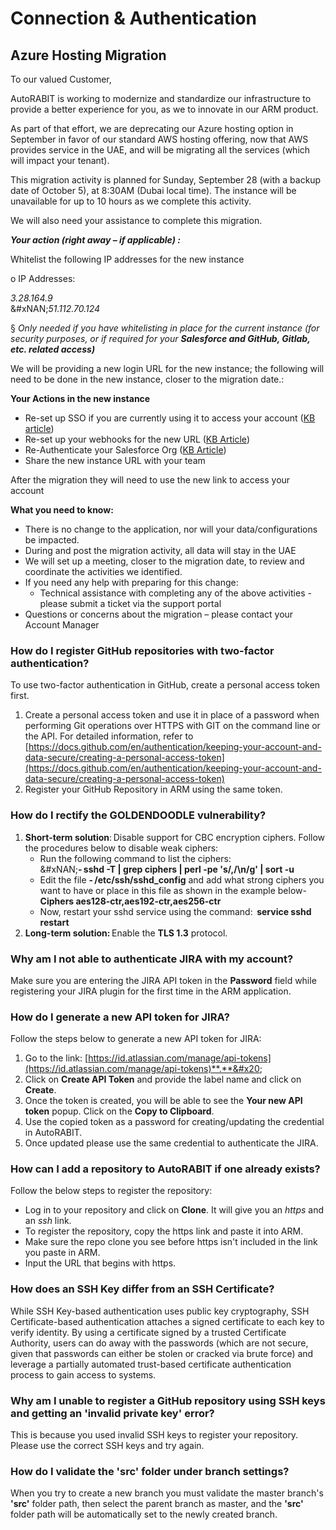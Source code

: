 # Connection & Authentication

## Azure Hosting Migration

To our valued Customer,&#x20;

AutoRABIT is working to modernize and standardize our infrastructure to provide a better experience for you, as we to innovate in our ARM product. &#x20;

As part of that effort, we are deprecating our Azure hosting option in September in favor of our standard AWS hosting offering, now that AWS provides service in the UAE, and will be migrating all the services (which will impact your tenant).&#x20;

This migration activity is planned for Sunday, September 28 (with a backup date of October 5), at 8:30AM (Dubai local time). The instance will be unavailable for up to 10 hours as we complete this activity.  &#x20;

We will also need your assistance to complete this migration. &#x20;

_**Your action (right away – if applicable) :**_&#x20;

Whitelist the following IP addresses for the new instance &#x20;

o        IP Addresses:&#x20;

_3.28.164.9_ \
&#xNAN;_&#x35;1.112.70.124_&#x20;

§     _Only needed if you have whitelisting in place for the current instance (for security purposes, or if required for your **Salesforce and GitHub, Gitlab, etc. related access)**_&#x20;

We will be providing a new login URL for the new instance; the following will need to be done in the new instance, closer to the migration date.:&#x20;

**Your Actions in the new instance**&#x20;

* Re-set up SSO if you are currently using it to access your account ([KB article](https://knowledgebase.autorabit.com/product-guides/arm/integration-and-plugins/sso))&#x20;
* Re-set up your webhooks for the new URL ([KB Article](https://knowledgebase.autorabit.com/product-guides/arm/arm-features/webhooks))&#x20;
* Re-Authenticate your Salesforce Org ([KB Article](https://knowledgebase.autorabit.com/product-guides/arm/registration/salesforce-org/salesforce-org-re-authentication))&#x20;
* Share the new instance URL with your team&#x20;

After the migration they will need to use the new link to access your account&#x20;

**What you need to know:**&#x20;

* There is no change to the application, nor will your data/configurations be impacted.
* During and post the migration activity, all data will stay in the UAE &#x20;
* We will set up a meeting, closer to the migration date, to review and coordinate the activities we identified.&#x20;
* If you need any help with preparing for this change: &#x20;
  * Technical assistance with completing any of the above activities -please submit a ticket via the support portal &#x20;
* Questions or concerns about the migration – please contact your Account Manager &#x20;

### How do I register GitHub repositories with two-factor authentication? <a href="#register-github-repositories-with-twofactor-authentication" id="register-github-repositories-with-twofactor-authentication"></a>

To use two-factor authentication in GitHub, create a personal access token first.

1. Create a personal access token and use it in place of a password when performing Git operations over HTTPS with GIT on the command line or the API. For detailed information, refer to [https://docs.github.com/en/authentication/keeping-your-account-and-data-secure/creating-a-personal-access-token](https://docs.github.com/en/authentication/keeping-your-account-and-data-secure/creating-a-personal-access-token)
2. Register your GitHub Repository in ARM using the same token.

### How do I rectify the GOLDENDOODLE vulnerability? <a href="#how-to-rectify-the-goldendoodle-vulnerability" id="how-to-rectify-the-goldendoodle-vulnerability"></a>

1. **Short-term solution**: Disable support for CBC encryption ciphers. Follow the procedures below to disable weak ciphers:
   * Run the following command to list the ciphers: \
     &#xNAN;**- sshd -T | grep ciphers | perl -pe 's/,/\n/g' | sort -u**
   * Edit the file **- /etc/ssh/sshd\_config** and add what strong ciphers you want to have or place in this file as shown in the example below- **Ciphers aes128-ctr,aes192-ctr,aes256-ctr**
   * Now, restart your sshd service using the command:  **service sshd restart**
2. **Long-term solution:** Enable the **TLS 1.3** protocol.

### Why am I not able to authenticate JIRA with my account? <a href="#why-am-i-not-able-to-authenticate-jira-with-my-account" id="why-am-i-not-able-to-authenticate-jira-with-my-account"></a>

Make sure you are entering the JIRA API token in the **Password** field while registering your JIRA plugin for the first time in the ARM application.

### How do I generate a new API token for JIRA? <a href="#steps-to-generate-api-token-for-jira" id="steps-to-generate-api-token-for-jira"></a>

Follow the steps below to generate a new API token for JIRA:

1. Go to the link: [https://id.atlassian.com/manage/api-tokens](https://id.atlassian.com/manage/api-tokens)**.**&#x20;
2. Click on **Create API Token** and provide the label name and click on **Create**.
3. Once the token is created, you will be able to see the **Your new API token** popup. Click on the **Copy to Clipboard**.
4. Use the copied token as a password for creating/updating the credential in AutoRABIT.
5. Once updated please use the same credential to authenticate the JIRA.

### How can I add a repository to AutoRABIT if one already exists? <a href="#how-can-i-add-a-repository-to-autorabit-if-one-already-exists" id="how-can-i-add-a-repository-to-autorabit-if-one-already-exists"></a>

Follow the below steps to register the repository:

* Log in to your repository and click on **Clone**. It will give you an _https_ and an _ssh_ link.
* To register the repository, copy the https link and paste it into ARM.
* Make sure the repo clone you see before https isn't included in the link you paste in ARM.
* Input the URL that begins with https.

### How does an SSH Key differ from an SSH Certificate? <a href="#how-does-ssh-key-differ-from-ssh-certificate" id="how-does-ssh-key-differ-from-ssh-certificate"></a>

While SSH Key-based authentication uses public key cryptography, SSH Certificate-based authentication attaches a signed certificate to each key to verify identity. By using a certificate signed by a trusted Certificate Authority, users can do away with the passwords (which are not secure, given that passwords can either be stolen or cracked via brute force) and leverage a partially automated trust-based certificate authentication process to gain access to systems.

### Why am I unable to register a GitHub repository using SSH keys and getting an 'invalid private key' error? <a href="#unable-to-register-github-repository-using-ssh-keys-and-getting-invalid-private-key-error" id="unable-to-register-github-repository-using-ssh-keys-and-getting-invalid-private-key-error"></a>

This is because you used invalid SSH keys to register your repository. Please use the correct SSH keys and try again.

### How do I validate the 'src' folder under branch settings? <a href="#how-to-validate-the-src-folder-under-branch-setting" id="how-to-validate-the-src-folder-under-branch-setting"></a>

When you try to create a new branch you must validate the master branch's **'src'** folder path, then select the parent branch as master, and the **'src'** folder path will be automatically set to the newly created branch.

